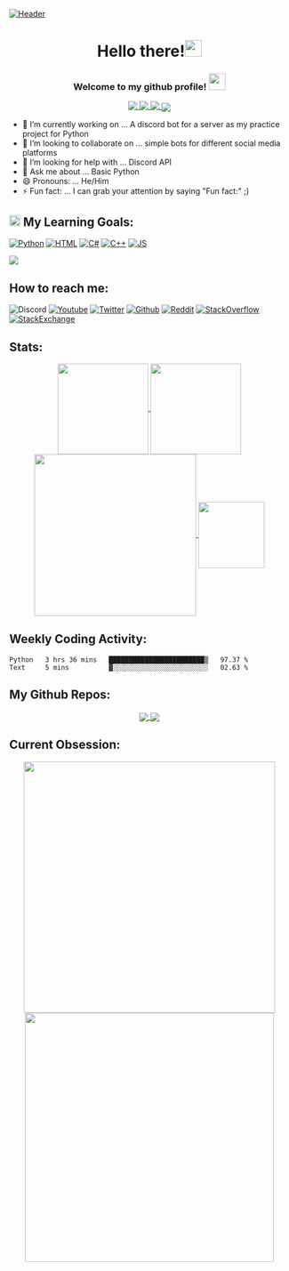 [![Header](https://raw.githubusercontent.com/sametaor/sametaor/main/Sakura_full.png.jpeg "sametaor")](https://github.com/sametaor)
<h1 align="center">Hello there!<img src="https://raw.githubusercontent.com/sametaor/sametaor/main/Hellothere.gif" width="30px"></h1>

<h3 align="center">Welcome to my github profile! <img src="https://raw.githubusercontent.com/sametaor/sametaor/main/Octocat.png" width="30px"></h2>
<p align="center">
  <a href="https://www.microsoft.com/en-us/software-download/windows10">
    <img align="top" src="https://img.shields.io/badge/OS-Windows⠀10-informational?style=for-the-badge&logo=Windows&logoColor=blue&color=2997cc" />
  </a>
  <a href="https://code.visualstudio.com/">
    <img align="top" src="https://img.shields.io/badge/IDE-Visual⠀Studio⠀Code-informational?style=for-the-badge&logo=VisualStudioCode&logoColor=blue&color=40ec18" />
  </a>
  <a href="https://github.com/sametaor">
    <img align="top" src="https://badges.pufler.dev/visits/sametaor/sametaor?style=for-the-badge&color=f0e132&logo=data%3Aimage%2Fpng%3Bbase64%2CiVBORw0KGgoAAAANSUhEUgAAACAAAAAgCAMAAABEpIrGAAABDlBMVEUAAAAA%2F%2F%2BAgP9Jkv89kv9Gl%2F9Alf89mf9Fk%2F9Ekf9Ckv9Dkv9Bkv9ClP9Dlf9Ckv9BlP9DlP9Clf9Elf9ClP9Ck%2F9BlP9Ekv9Dlf9BlP9Bk%2F9BlP9Bk%2F9Ck%2F9ClP9BlP9Dlf9Ck%2F9Dk%2F9ClP9ClP9ClP9BlP9DlP9DlP9Ck%2F9ClP9Clf9Clf9Clf9Ck%2F9ClP9ClP9ClP9ClP9ClP9ClP9ClP9ClP9ClP9ClP9ClP9ClP9ClP9ClP9ClP9ClP9ClP9ClP8qSO4qSu8tU%2FIuUvIwW%2FUxWvUyXvYyX%2FY1aPk2aPk3bPs3bvs4bfs4bvs5c%2Fw5dPw5dfw6dfw9g%2F0%2Bg%2F1Bj%2F9BlP9Ck%2F9ClP%2F%2F%2F%2F%2Bxy6JaAAAAQXRSTlMAAQIOFRYYGRoeIyovMjU2Nzk6PD5CQ0RISk5PU1VkZmdodnePlpiZnaapqq%2B2ub7K0dTg4ePl5%2Bjp6%2FDz9PX29y0r53oAAADzSURBVHja3dADlsBQDAXQN7Zt27ZZu83%2BNzJIU3cFvYcfIZqnc2ZxdW1lvhe1BtfPSNxuT7aiZPSICk4XWpDTtkUVh91I9Z8Ti3zHMBw%2FkkJjEON3xAJLY3ZA7HEGrE%2FeI0tT31%2B%2B%2F39Ijudh%2FGlPmvc19fVT0f55cnXZBWCHhK29fWgxm8QuMEEJXXtRtJieXk5iMvfhSxNm7gP2shKptMQOgM7LtMlU0uRFB%2F4MPMqYaQo7JPY0CDb9IIuyi4u6n4IYuSEWerauu57EXw0h1b5PFQddyJs6poKTBZS0jG9ek7jaGGtBnZ655bW1pdkeNM4viJiHkowzf7IAAAAASUVORK5CYII%3D" />
  </a>
  <a href="https://github.com/sametaor?tab=repositories">
    <img align="center" src="https://badges.pufler.dev/repos/sametaor?style=for-the-badge&color=e9040a&logo=data%3Aimage%2Fpng%3Bbase64%2CiVBORw0KGgoAAAANSUhEUgAAADAAAAAwCAYAAABXAvmHAAAABmJLR0QA%2FwD%2FAP%2BgvaeTAAACWUlEQVRoge2ZT2sTQRjGf7MbaVJLBXOwwXiw4p%2BDJ0W86F0seBMETyLEb%2BB30E9gLp68iBc9VAVv7cmj2IsovbTQYFubSE3Umn09JLMEspndLNllJuQH%2B4fdneV5dmfeZ9iFGTNmOI0ynbz3cG1FBaoOnAZYXr6UqRjf71Apb3D1yllWPwR8%2Bny4TeDVXr%2B89m5UG890QxWoZ%2FTF50G3W6Kxf5kTix4P7lcAqnhB3dTGaACo6h2RCShMwL9uCYDyyWP60BnT9YW4G0peylNiNCAiA0%2FeTiOxBhBbpfeIMaC39lqIfwNoI3aaSGRgVDcqnvvF4q3vKIHm%2B1P82ZzPQKIZYxkV0YtEdqPgxjea7HGg9ghufs1MpIlkb4DocXDQ%2FkmgfgOg2kUWJiwuCeYg6z95XY2GGq%2Bfp7X7l9buEf76hYwkmomtQv1hHGmg1FiiurqSibCkmA0wmANOVqHeyk7pPRImsb0WEhkAl3MAmYIcGDEOHMoBXM6B0YPA%2FhyQgQSwdEo9hoEc1KQgJomZjiCD6DBzIAdkYBk%2B70AOEA4Ad3MACSd1Q43tzwExViAHckBv7a1D0x5kEA5gO%2FUn%2FSoRXUZtYIzPKplrSUWiqUS4byHm%2FwNhAtsqP34qsa2nEXl1oYLfAWD%2Fx5E%2BtGW6PsaAV1NoE9k78L02S%2BUNmq2A5y92ALYUqmZqY%2FxLaWLn4nWjo8qXj6nvPQ6x%2F8hG4R8vTVJHalIbKMw7bsArzundjoI6gMAjIFdn6btQcW5TRN54Ik8X3r5qABzevvskUOqx8tSdyUk08x%2BpxHKSfB4lZgAAAABJRU5ErkJggg%3D%3D" />
  </a>
</p>

- 🔭 I’m currently working on ... A discord bot for a server as my practice project for Python
- 👯 I’m looking to collaborate on ... simple bots for different social media platforms
- 🤔 I’m looking for help with ... Discord API
- 💬 Ask me about ... Basic Python
- 😄 Pronouns: ... He/Him
- ⚡ Fun fact: ... I can grab your attention by saying "Fun fact:" ;)

## <img src="https://raw.githubusercontent.com/sametaor/sametaor/main/icons8-source-code-48.png" width="20px"> My Learning Goals:
[![Python][6.2]][6]   [![HTML][7.2]][7]   [![C#][8.2]][8]   [![C++][9.2]][9] [![JS][10.2]][10]  

<a href="https://github.com/sametaor">
  <img align="center" src="https://github-readme-stats.vercel.app/api/top-langs/?username=sametaor&layout=compact&show_icons=true&theme=chartreuse-dark&border_color=aeadaf&bg_color=0d0c15" />
</a>  

## How to reach me:
![Discord][1.2] [![Youtube][2.2]][2] [![Twitter][3.2]][3] [![Github][4.2]][4] [![Reddit][5.2]][5] [![StackOverflow][11.2]][11] [![StackExchange][12.2]][12]

<!-- Icons -->
[1.2]: https://i.imgur.com/skd0RY0.png
[2.2]: https://i.imgur.com/m1O95cc.png
[3.2]: https://i.imgur.com/Gmz6w3a.png
[4.2]: https://i.imgur.com/SZ2823u.png
[5.2]: https://i.imgur.com/0lxyBXY.png
[6.2]: https://i.imgur.com/1qlASmA.png
[7.2]: https://i.imgur.com/wM11j4x.png
[8.2]: https://i.imgur.com/QP8Ylpw.png
[9.2]: https://i.imgur.com/RKTDGaw.png
[10.2]: https://i.imgur.com/LmlwISP.png
[11.2]: https://i.imgur.com/YtvZXvs.png
[12.2]: https://i.imgur.com/CbaSs8T.png

<!-- socials -->
[2]: https://www.youtube.com/channel/UCHJwofe1t7W-Xf5p2hRyKfw
[3]: https://twitter.com/sametaor
[4]: https://github.com/sametaor
[5]: https://www.reddit.com/user/sametaor
[11]: https://stackoverflow.com/users/16008830/sametaor
[12]: https://stackexchange.com/users/21694727/sametaor

<!-- programming langs -->
[6]: https://www.python.org/
[7]: http://info.cern.ch/hypertext/WWW/MarkUp/Tags.html
[8]: https://docs.microsoft.com/en-us/dotnet/csharp/
[9]: https://isocpp.org/
[10]: https://developer.mozilla.org/en-US/docs/Web/JavaScript
<!-- github cards -->
## Stats:
<p align="center">
  <a href="https://github.com/sametaor">
    <img height=163 align="center" src="https://github-readme-stats.vercel.app/api?username=sametaor&show_icons=true&theme=chartreuse-dark&border_color=aeadaf&bg_color=0d0c15" />
  </a>
  <a href="https://git.io/streak-stats">
    <img height=163 align="center" src="https://github-readme-streak-stats.herokuapp.com?user=sametaor&theme=ads-juicy-fresh&date_format=j%20M%5B%20Y%5D" />
  </a>
  <a href="https://github.com/sametaor">
  <img height=291 align="center" src="https://activity-graph.herokuapp.com/graph?username=sametaor&bg_color=0d0c15&color=6dd803&line=fe5700&point=f7d745&area_color=6562af" />
  </a>  
  <a href="https://github.com/ryo-ma/github-profile-trophy">
    <img height=119 align="center" src="https://github-profile-trophy.vercel.app/?username=sametaor&theme=juicyfresh&column=7" />
  </a>
</p>

## Weekly Coding Activity:
<!--START_SECTION:waka-->

```text
Python   3 hrs 36 mins   ████████████████████████▒   97.37 %
Text     5 mins          ▓░░░░░░░░░░░░░░░░░░░░░░░░   02.63 %
```

<!--END_SECTION:waka-->
## My Github Repos:
<p align="center">
  <a href="https://github.com/sametaor/Test-bot-for-Discord">
    <img align="center" src="https://github-readme-stats.vercel.app/api/pin/?username=sametaor&repo=Test-bot-for-Discord&show_icons=true&theme=chartreuse-dark&border_color=aeadaf&bg_color=0d0c15" />
  </a>
  <a href="https://github.com/sametaor/sametaor">
    <img align="center" src="https://github-readme-stats.vercel.app/api/pin/?username=sametaor&repo=sametaor&show_icons=true&theme=chartreuse-dark&border_color=aeadaf&bg_color=0d0c15" />
  </a>
</p>

## Current Obsession:
<p align="center">
  <a href="https://spotify-github-profile.vercel.app/api/view?uid=zc72jfyu61f2weqylj85pc5er&redirect=true">
    <img height=452 align="center" src="https://spotify-github-profile.vercel.app/api/view?uid=zc72jfyu61f2weqylj85pc5er&cover_image=true&theme=default" />
  </a>
  <a href="https://github.com/sametaor">
    <img height=448 align="center" src="https://lastfm-recently-played.vercel.app/api?user=sametaor&count=6" />
  </a>
</p>
